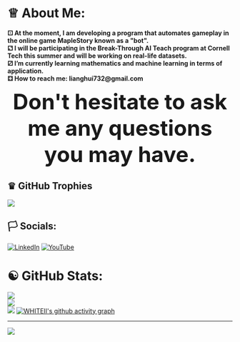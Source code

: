# ♕  About Me:

<p>
  <b>⚀ At the moment, I am developing a program that automates gameplay in the online game MapleStory known as a "bot".</b> <br>
  <b>⚁ I will be participating in the Break-Through AI Teach program at Cornell Tech this summer and will be working on real-life datasets.</b> <br>
  <b>⚂ I’m currently learning mathematics and machine learning in terms of application.</b> <br>
  <b>⚃ How to reach me: lianghui732@gmail.com</b> <br>
</p>





<p align="center">
  <b><font size="10">Don't hesitate to ask me any questions you may have.</font></b>
</p>




## ♛ GitHub Trophies
![](https://github-profile-trophy.vercel.app/?username=WHITEII&theme=oldie)



## 🏳️ Socials:
[![LinkedIn](https://img.shields.io/badge/LinkedIn-%230077B5.svg?logo=linkedin&logoColor=white)](https://linkedin.com/in/https://www.linkedin.com/in/liang-zhang-795279a4/) [![YouTube](https://img.shields.io/badge/YouTube-%23FF0000.svg?logo=YouTube&logoColor=white)](https://youtube.com/@https://www.youtube.com/channel/UCoFSetLW4piOgNrkXWFc3jw) 

# ☯️ GitHub Stats:
![](https://github-readme-stats.vercel.app/api?username=WHITEII&theme=buefy&hide_border=false&include_all_commits=false&count_private=false&bg_color=DEG,gray,white&title_color=black)<br/>
![](https://github-readme-streak-stats.herokuapp.com/?user=WHITEII&theme=buefy&hide_border=false&background=DEG,white,gray&title_color=black)<br/>
![](https://github-readme-stats.vercel.app/api/top-langs/?username=WHITEII&theme=buefy&hide_border=false&include_all_commits=false&count_private=false&layout=compact&bg_color=DEG,gray,white&title_color=black)
[![WHITEII's github activity graph](https://github-readme-activity-graph.cyclic.app/graph?username=WHITEII&theme=high-contrast&bg_color=ffffff&color=000000&point=000000&line=000000&title_color=000000)](https://github.com/ashutosh00710/github-readme-activity-graph)





---
[![](https://visitcount.itsvg.in/api?id=WHITEII&icon=0&color=0)](https://visitcount.itsvg.in)

<!-- Proudly created with GPRM ( https://gprm.itsvg.in ) -->


